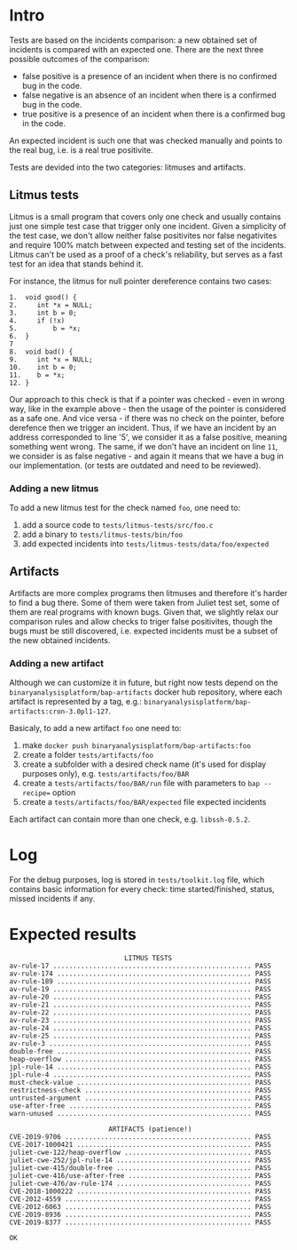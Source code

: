 
# Intro

Tests are based on the incidents comparison: a new obtained set of incidents is
compared with an expected one.
There are the next three possible outcomes of the comparison:
- false positive is a presence of an incident when there is no confirmed bug in the code.
- false negative is an absence of an incident when there is a confirmed bug in the code.
- true  positive is a presence of an incident when there is a confirmed bug in the code.

An expected incident is such one that was checked manually and points to the real bug, i.e.
is a real true positivite.

Tests are devided into the two categories: litmuses and artifacts.


## Litmus tests
Litmus is a small program that covers only one check and usually contains just one simple test case
that trigger only one incident. Given a simplicity of the test case, we don't allow neither false
positivites nor false negativites and require 100% match between expected and testing set of the incidents.
Litmus can't be used as a proof of a check's reliability, but serves as a fast test for
an idea that stands behind it.

For instance, the litmus for null pointer dereference contains two cases:
```
1.  void good() {
2.     int *x = NULL;
3.     int b = 0;
4.     if (!x)
5.         b = *x;
6.  }
7
8.  void bad() {
9.     int *x = NULL;
10.    int b = 0;
11.    b = *x;
12. }
```
Our approach to this check is that if a pointer was checked - even in wrong way, like in the example
above - then the usage of the pointer is considered as a safe one. And vice versa - if there was no
check on the pointer, before derefence then we trigger an incident.
Thus, if we have an incident by an address corresponded to line '5', we consider it as a false positive,
meaning something went wrong. The same, if we don't have an incident on line `11`, we consider is
as false negative - and again it means that we have a bug in our implementation.
(or tests are outdated and need to be reviewed).

### Adding a new litmus
To add a new litmus test for the check named `foo`, one need to:
1) add a source code to `tests/litmus-tests/src/foo.c`
2) add a binary to `tests/litmus-tests/bin/foo`
3) add expected incidents into `tests/litmus-tests/data/foo/expected`


## Artifacts
Artifacts are more complex programs then litmuses and therefore it's harder to find a bug there.
Some of them were taken from Juliet test set, some of them are real programs with known bugs.
Given that, we slightly relax our comparison rules and allow checks to triger false positivites,
though the bugs must be still discovered, i.e. expected incidents must be a subset of the new obtained
incidents.

### Adding a new artifact

Although we can customize it in future, but right now tests depend on the
`binaryanalysisplatform/bap-artifacts` docker hub repository, where each artifact is represented by a tag,
e.g.: `binaryanalysisplatform/bap-artifacts:cron-3.0pl1-127`.

Basicaly, to add a new artifact `foo` one need to:
1) make `docker push binaryanalysisplatform/bap-artifacts:foo`
2) create a folder `tests/artifacts/foo`
3) create a subfolder with a desired check name (it's used for display purposes only), e.g. `tests/artifacts/foo/BAR`
4) create a `tests/artifacts/foo/BAR/run` file with parameters to `bap --recipe=` option
5) create a `tests/artifacts/foo/BAR/expected` file expected incidents

Each artifact can contain more than one check, e.g. `libssh-0.5.2`.

# Log
For the debug purposes, log is stored in `tests/toolkit.log` file, which contains basic
information for every check: time started/finished, status, missed incidents if any.


# Expected results

```
                             LITMUS TESTS
av-rule-17 .................................................. PASS
av-rule-174 ................................................. PASS
av-rule-189 ................................................. PASS
av-rule-19 .................................................. PASS
av-rule-20 .................................................. PASS
av-rule-21 .................................................. PASS
av-rule-22 .................................................. PASS
av-rule-23 .................................................. PASS
av-rule-24 .................................................. PASS
av-rule-25 .................................................. PASS
av-rule-3 ................................................... PASS
double-free ................................................. PASS
heap-overflow ............................................... PASS
jpl-rule-14 ................................................. PASS
jpl-rule-4 .................................................. PASS
must-check-value ............................................ PASS
restrictness-check .......................................... PASS
untrusted-argument .......................................... PASS
use-after-free .............................................. PASS
warn-unused ................................................. PASS

                         ARTIFACTS (patience!)
CVE-2019-9706 ............................................... PASS
CVE-2017-1000421 ............................................ PASS
juliet-cwe-122/heap-overflow ................................ PASS
juliet-cwe-252/jpl-rule-14 .................................. PASS
juliet-cwe-415/double-free .................................. PASS
juliet-cwe-416/use-after-free ............................... PASS
juliet-cwe-476/av-rule-174 .................................. PASS
CVE-2018-1000222 ............................................ PASS
CVE-2012-4559 ............................................... PASS
CVE-2012-6063 ............................................... PASS
CVE-2019-8936 ............................................... PASS
CVE-2019-8377 ............................................... PASS

OK
```
